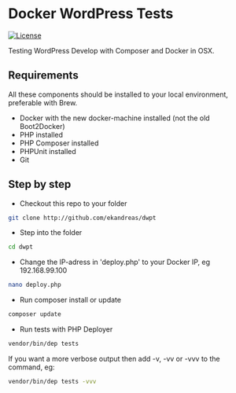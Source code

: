 # Docker WordPress Tests
[![License](https://img.shields.io/badge/license-MIT-blue.svg)](https://packagist.org/packages/ekandreas/bladerunner)

Testing WordPress Develop with Composer and Docker in OSX.

## Requirements
All these components should be installed to your local environment, preferable with Brew.
* Docker with the new docker-machine installed (not the old Boot2Docker)
* PHP installed
* PHP Composer installed
* PHPUnit installed
* Git

## Step by step
* Checkout this repo to your folder
```bash
git clone http://github.com/ekandreas/dwpt
```

* Step into the folder
```bash
cd dwpt
```

* Change the IP-adress in 'deploy.php' to your Docker IP, eg 192.168.99.100
```bash
nano deploy.php
```

* Run composer install or update
```bash
composer update
```

* Run tests with PHP Deployer
```bash
vendor/bin/dep tests
```
If you want a more verbose output then add -v, -vv or -vvv to the command, eg:
```bash
vendor/bin/dep tests -vvv
```

